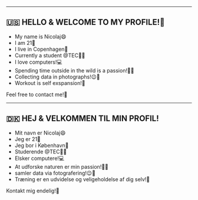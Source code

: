 ------------------------------------------------
🇺🇸 HELLO & WELCOME TO MY PROFILE!👋
------------------------------------------------
* My name is Nicolaj😄
* I am 21🎉
* I live in Copenhagen🌇
* Currently a student @TEC👨‍🎓
* I love computers!💻
* Spending time outside in the wild is a passion!🌲🥾
* Collecting data in photographs!😉📸
* Workout is self exspansion!💪

Feel free to contact me!🤝

------------------------------------------------
🇩🇰 HEJ & VELKOMMEN TIL MIN PROFIL!
------------------------------------------------
* Mit navn er Nicolaj😄
* Jeg er 21🎉
* Jeg bor i København🌇
* Studerende @TEC👨‍🎓
* Elsker computere!💻
* At udforske naturen er min passion!🌲🥾
* samler data via fotografering!😉📸
* Træning er en udvidelse og veligeholdelse af dig selv!💪

Kontakt mig endelig!🤝
